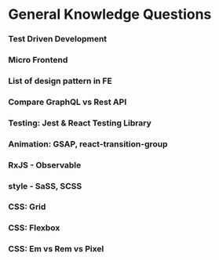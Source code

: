 # General Knowledge Questions

### Test Driven Development

### Micro Frontend

### List of design pattern in FE

### Compare GraphQL vs Rest API

### Testing: Jest & React Testing Library

### Animation: GSAP, react-transition-group

### RxJS - Observable

### style - SaSS, SCSS

### CSS: Grid

### CSS: Flexbox

### CSS: Em vs Rem vs Pixel

